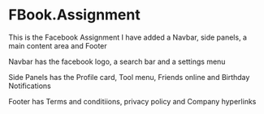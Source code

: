 # FBook.Assignment
This is the Facebook Assignment 
I have added a Navbar, side panels, a main content area and Footer

Navbar
has the facebook logo, a search bar and a settings menu

Side Panels
has the Profile card, Tool menu, Friends online and Birthday Notifications

Footer
has Terms and conditiions, privacy policy and Company hyperlinks